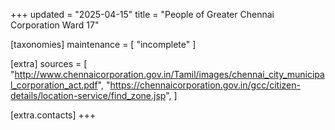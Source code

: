 +++
updated = "2025-04-15"
title = "People of Greater Chennai Corporation Ward 17"

[taxonomies]
maintenance = [
    "incomplete"
]

[extra]
sources = [
    "http://www.chennaicorporation.gov.in/Tamil/images/chennai_city_municipal_corporation_act.pdf",
    "https://chennaicorporation.gov.in/gcc/citizen-details/location-service/find_zone.jsp",
]

[extra.contacts]
+++
